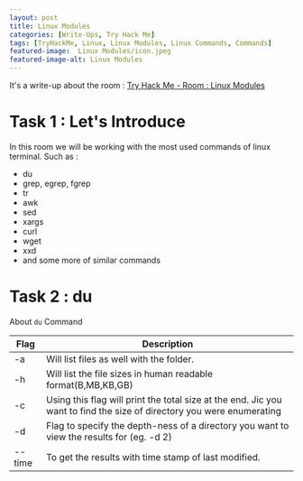 ```yaml
---
layout: post
title: Linux Modules
categories: [Write-Ups, Try Hack Me]
tags: [TryHackMe, Linux, Linux Modules, Linux Commands, Commands]
featured-image:  Linux Modules/icon.jpeg
featured-image-alt: Linux Modules
---
```


It's a write-up about the room : [Try Hack Me - Room : Linux Modules](https://tryhackme.com/room/linuxmodules)

# Task 1 : Let's Introduce

In this room we will be working with the most used commands of linux terminal. Such as :

- du
- grep, egrep, fgrep
- tr
- awk
- sed
- xargs
- curl
- wget
- xxd
- and some more of similar commands

# Task 2 : du

About `du` Command



|Flag |Description
| --- | ----------- |
|-a	|Will list files as well with the folder.
|-h	|Will list the file sizes in human readable format(B,MB,KB,GB)
|-c	|Using this flag will print the total size at the end. Jic you want to find the size of directory you were enumerating
|-d <number> |Flag to specify the depth-ness of a directory you want to view the results for (eg. -d 2)
|--time |To get the results with time stamp of last modified.
